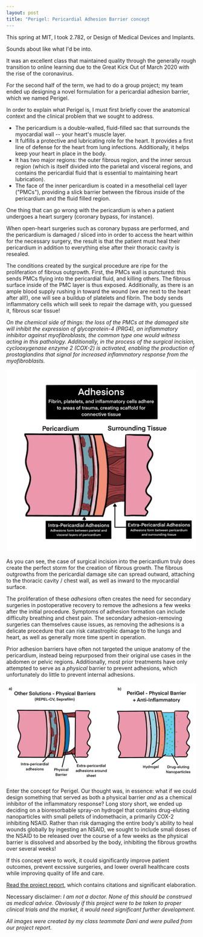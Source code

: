 ```yaml
---
layout: post
title: "Perigel: Pericardial Adhesion Barrier concept
---
```



This spring at MIT, I took 2.782, or Design of Medical Devices and Implants.

Sounds about like what I'd be into. 

It was an excellent class that maintained quality through the generally rough transition to online learning due to the Great Kick Out of March 2020 with the rise of the coronavirus.

For the second half of the term, we had to do a group project; my team ended up designing a novel formulation for a pericardial adhesion barrier, which we named Perigel.

In order to explain what Perigel is, I must first briefly cover the anatomical context and the clinical problem that we sought to address.

- The pericardium is a double-walled, fluid-filled sac that surrounds the myocardial wall -- your heart's muscle layer. 
- It fulfills a protective and lubricating role for the heart. It provides a first line of defense for the heart from lung infections. Additionally, it helps keep your heart in place in the body.
- It has two major regions: the outer fibrous region, and the inner serous region (which is itself divided into the parietal and visceral regions, and contains the pericardial fluid that is essential to maintaining heart lubrication).
- The face of the inner pericardium is coated in a mesothelial cell layer ("PMCs"), providing a slick barrier between the fibrous inside of the pericardium and the fluid filled region.

One thing that can go wrong with the pericardium is when a patient undergoes a heart surgery (coronary bypass, for instance). 

When open-heart surgeries such as coronary bypass are performed, and the pericardium is damaged / sliced into in order to access the heart within for the necessary surgery, the result is that the patient must heal their pericardium in addition to everything else after their thoracic cavity is resealed. 

The conditions created by the surgical procedure are ripe for the proliferation of fibrous outgrowth. First, the PMCs wall is punctured: this sends PMCs flying into the pericardial fluid, and killing others. The fibrous surface inside of the PMC layer is thus exposed. Additionally, as there is an ample blood supply rushing in toward the wound (we are next to the heart after all!), one will see a buildup of platelets and fibrin. The body sends inflammatory cells which will seek to repair the damage with, you guessed it, fibrous scar tissue!

*On the chemical side of things: the loss of the PMCs at the damaged site will inhibit the expression of glycoprotein-4 (PRG4), an inflammatory inhibitor against myofibroblasts, the common type one would witness acting in this pathology. Additionally, in the process of the surgical incision, cyclooxygenase enzyme 2 (COX-2) is activated, enabling the production of prostaglandins that signal for increased inflammatory response from the myofibroblasts.*

![Depiction of adhesion formation](/assets/Adhesion_Formation.jpg)

As you can see, the case of surgical incision into the pericardium truly does create the perfect storm for the creation of fibrous growth. The fibrous outgrowths from the pericardial damage site can spread outward, attaching to the thoracic cavity / chest wall, as well as inward to the myocardial surface. 

The proliferation of these *adhesions* often creates the need for secondary surgeries in postoperative recovery to remove the adhesions a few weeks after the initial procedure. Symptoms of adhesion formation can include difficulty breathing and chest pain. The secondary adhesion-removing surgeries can themselves cause issues, as removing the adhesions is a delicate procedure that can risk catastrophic damage to the lungs and heart, as well as generally more time spent in operation.

Prior adhesion barriers have often not targeted the unique anatomy of the pericardium, instead being repurposed from their original use cases in the abdomen or pelvic regions. Additionally, most prior treatments have only attempted to serve as a *physical* barrier to prevent adhesions, which unfortunately do little to prevent internal adhesions.

![Our solution: barrier and inhibitor](/assets/Other_Solutions.jpg)

Enter the concept for Perigel. Our thought was, in essence: what if we could design something that served as both a physical barrier *and* as a chemical inhibitor of the inflammatory response? Long story short, we ended up deciding on a bioresorbable spray-on hydrogel that contains drug-eluting nanoparticles with small pellets of indomethacin, a primarily COX-2 inhibiting NSAID. Rather than risk damaging the entire body's ability to heal wounds globally by ingesting an NSAID, we sought to include small doses of the NSAID to be released over the course of a few weeks as the physical barrier is dissolved and absorbed by the body, inhibiting the fibrous growths over several weeks!

If this concept were to work, it could significantly improve patient outcomes, prevent excssive surgeries, and lower overall healthcare costs while improving quality of life and care.

[Read the project report](/assets/perigel.pdf), which contains citations and significant elaboration.

Necessary disclaimer: *I am not a doctor. None of this should be construed as medical advice. Obviously if this project were to be taken to proper clinical trials and the market, it would need significant further development.*

*All images were created by my class teammate Dani and were pulled from our project report.*
